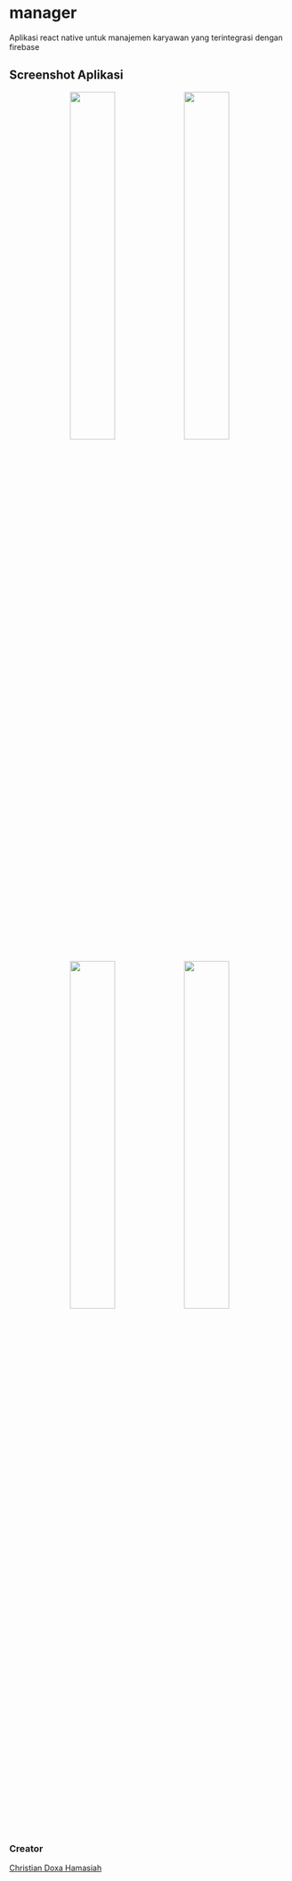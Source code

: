 # manager
Aplikasi react native untuk manajemen karyawan yang terintegrasi dengan firebase

## Screenshot Aplikasi
<p align="center"> 
  <img src="https://drive.google.com/uc?id=1GLueVmjxFkhJULsXo6UJ6gMy0cbScmL6" width="40%"/>
  <img src="https://drive.google.com/uc?id=1gnipYN7wIknbzG5Aog8V055gjMNINOwm" width="40%"/>
  <img src="https://drive.google.com/uc?id=1ik5KyTH7bVaQyz-Kfw5IW5SLLOchv11-" width="40%"/>
  <img src="https://drive.google.com/uc?id=1_7xcib93qbW_4L-Nd_zA2nfLkuXCPpmP" width="40%"/>
</p>

### Creator
<a href="https://linkedin.com/in/christiandoxa/">
Christian Doxa Hamasiah
</a>